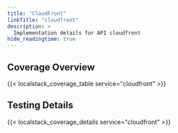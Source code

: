 ```yaml
---
title: "CloudFront"
linkTitle: "cloudfront"
description: >
  Implementation details for API cloudfront
hide_readingtime: true
---
```


## Coverage Overview
{{< localstack_coverage_table service="cloudfront" >}}

## Testing Details
{{< localstack_coverage_details service="cloudfront" >}}
